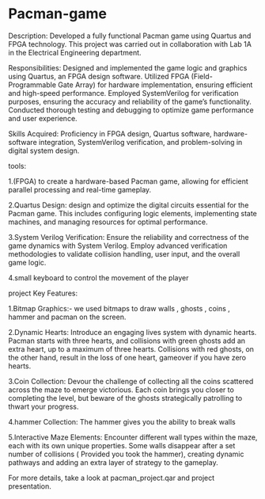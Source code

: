 # Pacman-game
Description: Developed a fully functional Pacman game using Quartus and FPGA technology. This project was carried out in collaboration with Lab 1A in the Electrical Engineering department.

Responsibilities:
Designed and implemented the game logic and graphics using Quartus, an FPGA design software.
Utilized FPGA (Field-Programmable Gate Array) for hardware implementation, ensuring efficient and high-speed performance.
Employed SystemVerilog for verification purposes, ensuring the accuracy and reliability of the game’s functionality.
Conducted thorough testing and debugging to optimize game performance and user experience.

Skills Acquired: Proficiency in FPGA design, Quartus software, hardware-software integration, SystemVerilog verification, and problem-solving in digital system design.


tools:

1.(FPGA) to create a hardware-based Pacman game, allowing for efficient parallel processing and real-time gameplay.

2.Quartus Design: design and optimize the digital circuits essential for the Pacman game. This includes configuring logic elements, implementing state machines, and managing resources for optimal performance.

3.System Verilog Verification: Ensure the reliability and correctness of the game dynamics with System Verilog. Employ advanced verification methodologies to validate collision handling, user input, and the overall game logic.

4.small keyboard to control the movement of the player

project Key Features:

1.Bitmap Graphics:- we used bitmaps to draw walls , ghosts , coins , hammer and pacman on the screen.

2.Dynamic Hearts: Introduce an engaging lives system with dynamic hearts. Pacman starts with three hearts, and collisions with green ghosts add an extra heart, up to a maximum of three hearts. Collisions with red ghosts, on the other hand, result in the loss of one heart, gameover if you have zero hearts. 

3.Coin Collection: Devour the challenge of collecting all the coins scattered across the maze to emerge victorious. Each coin brings you closer to completing the level, but beware of the ghosts strategically patrolling to thwart your progress.

4.hammer Collection: The hammer gives you the ability to break walls

5.Interactive Maze Elements: Encounter different wall types within the maze, each with its own unique properties. Some walls disappear after a set number of collisions ( Provided you took the hammer), creating dynamic pathways and adding an extra layer of strategy to the gameplay.

For more details, take a look at pacman_project.qar and project presentation.
